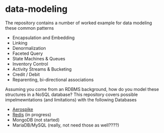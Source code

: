 # data-modeling
The repository contains a number of worked example for data modeling these common patterns

* Encapsulation and Embedding
* Linking
* Denormalization
* Faceted Query
* State Machines & Queues
* Inventory Control
* Activity Streams & Bucketing
* Credit / Debit
* Reparenting, bi­-directional associations

Assuming you come from an RDBMS background, how do you model these structures in a NoSQL database? This repository covers possible impelmewntations (and limitations) with the following Databases

* [Aerospike](aerospike/README.md)
* [Redis](aerospike/README.md) (in progress)
* MongoDB (not started)
* MariaDB/MySQL (really, not need those as well????)